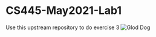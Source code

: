 # CS445-May2021-Lab1

Use this upstream repository to do exercise 3
![Glod Dog](https://github.com/bellaxing/CS445-May2021-Lab1/blob/main/dog.jpg)
